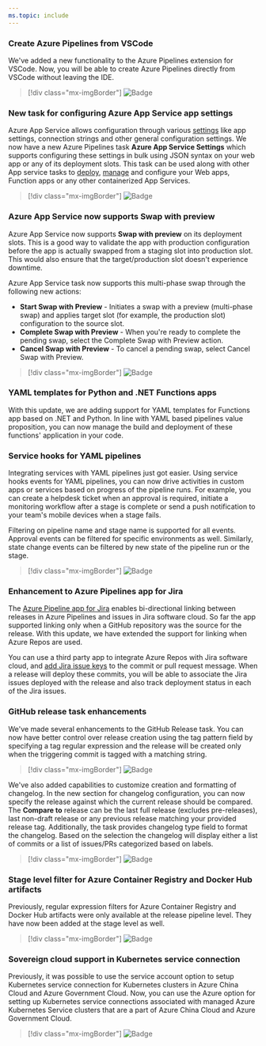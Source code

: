 ```yaml
---
ms.topic: include
---
```


### Create Azure Pipelines from VSCode

We've added a new functionality to the Azure Pipelines extension for VSCode. Now, you will be able to create Azure Pipelines directly from VSCode without leaving the IDE.

> [!div class="mx-imgBorder"]
> ![Badge](../../_img/157_04.png)

### New task for configuring Azure App Service app settings

Azure App Service allows configuration through various [settings](https://docs.microsoft.com/en-us/azure/app-service/configure-common) like app settings, connection strings and other general configuration settings. 
We now have a new Azure Pipelines task **Azure App Service Settings** which supports configuring these settings in bulk using JSON syntax on your web app or any of its deployment slots. This task can be used along with other App service tasks to [deploy](https://docs.microsoft.com/en-us/azure/devops/pipelines/targets/webapp?view=azure-devops&amp;tabs=yaml), [manage](https://docs.microsoft.com/en-us/azure/devops/pipelines/tasks/deploy/azure-app-service-manage?view=azure-devops) and configure your Web apps, Function apps or any other containerized App Services.

> [!div class="mx-imgBorder"]
> ![Badge](../../_img/157_06.png)

### Azure App Service now supports Swap with preview

Azure App Service now supports **Swap with preview** on its deployment slots. This is a good way to validate the app with production configuration before the app is actually swapped from a staging slot into production slot. This would also ensure that the target/production slot doesn't experience downtime.

Azure App Service task now supports this multi-phase swap through the following new actions:

* **Start Swap with Preview** - Initiates a swap with a preview (multi-phase swap) and applies target slot (for example, the production slot) configuration to the source slot.
* **Complete Swap with Preview** - When you're ready to complete the pending swap, select the Complete Swap with Preview action.
* **Cancel Swap with Preview** - To cancel a pending swap, select Cancel Swap with Preview.

> [!div class="mx-imgBorder"]
> ![Badge](../../_img/157_05.png)

### YAML templates for Python and .NET Functions apps

With this update, we are adding support for YAML templates for Functions app based on .NET and Python. In line with YAML based pipelines value proposition, you can now manage the build and deployment of these functions' application in your code.

### Service hooks for YAML pipelines

Integrating services with YAML pipelines just got easier. Using service hooks events for YAML pipelines, you can now drive activities in custom apps or services based on progress of the pipeline runs. For example, you can create a helpdesk ticket when an approval is required, initiate a monitoring workflow after a stage is complete or send a push notification to your team's mobile devices when a stage fails.

Filtering on pipeline name and stage name is supported for all events. Approval events can be filtered for specific environments as well. Similarly, state change events can be filtered by new state of the pipeline run or the stage.

> [!div class="mx-imgBorder"]
> ![Badge](../../_img/157_14.png)

### Enhancement to Azure Pipelines app for Jira

The [Azure Pipeline app for Jira](https://marketplace.atlassian.com/apps/1220515/azure-pipelines-for-jira?hosting=cloud&tab=overview) enables bi-directional linking between releases in Azure Pipelines and issues in Jira software cloud. So far the app supported linking only when a GitHub repository was the source for the release. With this update, we have extended the support for linking when Azure Repos are used.

You can use a third party app to integrate Azure Repos with Jira software cloud, and [add Jira issue keys](https://confluence.atlassian.com/adminjiracloud/integrating-with-development-tools-776636216.html) to the commit or pull request message. When a release will deploy these commits, you will be able to associate the Jira issues deployed with the release and also track deployment status in each of the Jira issues.

### GitHub release task enhancements 

We've made several enhancements to the GitHub Release task. You can now have better control over release creation using the tag pattern field by specifying a tag regular expression and the release will be created only when the triggering commit is tagged with a matching string.

> [!div class="mx-imgBorder"]
> ![Badge](../../_img/157_11.png)

We've also added capabilities to customize creation and formatting of changelog. In the new section for changelog configuration, you can now specify the release against which the current release should be compared. The **Compare to** release can be the last full release (excludes pre-releases), last non-draft release or any previous release matching your provided release tag. Additionally, the task provides changelog type field to format the changelog. Based on the selection the changelog will display either a list of commits or a list of issues/PRs categorized based on labels.

> [!div class="mx-imgBorder"]
> ![Badge](../../_img/157_12.png)

### Stage level filter for Azure Container Registry and Docker Hub artifacts

Previously, regular expression filters for Azure Container Registry and Docker Hub artifacts were only available at the release pipeline level. They have now been added at the stage level as well.

> [!div class="mx-imgBorder"]
> ![Badge](../../_img/157_08.png)

### Sovereign cloud support in Kubernetes service connection

Previously, it was possible to use the service account option to setup Kubernetes service connection for Kubernetes clusters in Azure China Cloud and Azure Government Cloud. Now, you can use the Azure option for setting up Kubernetes service connections associated with managed Azure Kubernetes Service clusters that are a part of Azure China Cloud and Azure Government Cloud.

> [!div class="mx-imgBorder"]
> ![Badge](../../_img/157_07.png)
